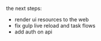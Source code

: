 the next steps:
* render ui resources to the web
* fix gulp live reload and task flows
* add auth on api